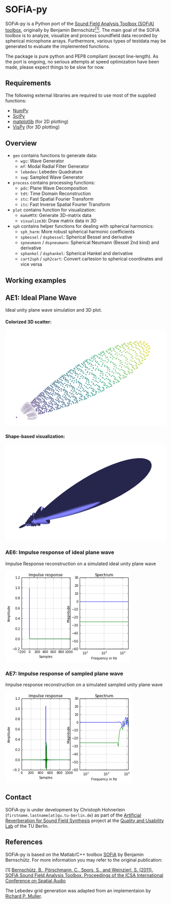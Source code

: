 # SOFiA-py
SOFiA-py is a Python port of the <a href="https://github.com/fietew/sofia-toolbox" target="_blank">Sound Field Analysis Toolbox (SOFiA) toolbox</a>, originally by Benjamin Bernschütz[<sup>[1]</sup>](#references). The main goal of the SOFiA toolbox is to analyze, visualize and process soundfield data recorded by spherical microphone arrays. Furthermore, various types of testdata may be generated to evaluate the implemented functions.

The package is pure python and PEP8 compliant (except line-length). As the port is ongoing, no serious attempts at speed optimization have been made, please expect things to be slow for now.

## Requirements
The following external libraries are required to use most of the supplied functions:
- <a href="http://www.numpy.org" target="_blank">NumPy</a>
- <a href="http://www.scipy.org" target="_blank">SciPy</a>
- <a href="http://matplotlib.org" target="_blank">matplotlib</a> (for 2D plotting)
- <a href="http://vispy.org" target="_blank">VisPy</a> (for 3D plotting)

## Overview
- `gen` contains functions to generate data:
    - `wgc`: Wave Generator
    - `mf`: Modal Radial Filter Generator
    - `lebedev`: Lebedev Quadrature
    - `swg`: Sampled Wave Generator
-  `process` contains processing functions:
    - `pdc`: Plane Wave Decomposition
    - `tdt`: Time Domain Reconstruction
    - `stc`: Fast Spatial Fourier Transform
    - `itc`: Fast Inverse Spatial Fourier Transform
- `plot` contains function for visualization:
    -  `makeMTX`: Generate 3D-matrix data
    -  `visualize3D`: Draw matrix data in 3D
-  `sph` contains helper functions for dealing with spherical harmonics:
    - `sph_harm`: More robust spherical harmonic coefficients
    -  `spbessel` / `dspbessel`: Spherical Bessel and derivative
    - `spneumann` / `dspneumann`: Spherical Neumann (Bessel 2nd kind) and derivative
    - `sphankel` / `dsphankel`: Spherical Hankel and derivative
    - `cart2sph` / `sph2cart`: Convert cartesion to spherical coordinates and vice versa


## Working examples
## AE1: Ideal Plane Wave
Ideal unity plane wave simulation and 3D plot.
#### Colorized 3D scatter:
![AE1_IdealPlaneWave colored scatter](img/AE1_cscatter.png?raw=true "AE1_IdealPlaneWave colored scatter")
#### Shape-based visualization:
![AE1_IdealPlaneWave shape](img/AE1_shape.png?raw=true "AE1_IdealPlaneWave shape")


### AE6: Impulse response of ideal plane wave
Impulse Response reconstruction on a simulated ideal unity plane wave

![AE6_IdealPlaneWave_ImpResp result](img/AE6_IdealPlaneWave_ImpResp.png?raw=true "AE6_IdealPlaneWave_ImpResp result")

### AE7: Impulse response of sampled plane wave
Impulse response reconstruction on a simulated sampled unity plane wave

![AE7_SampledPlaneWave_ImpResp result](img/AE7_SampledPlaneWave_ImpResp.png?raw=true "AE7_SampledPlaneWave_ImpResp result")

## Contact
SOFiA-py is under development by Christoph Hohnerlein (`firstname.lastname[at]qu.tu-berlin.de`) as part of the <a href="https://www.qu.tu-berlin.de/menue/forschung/laufende_projekte/artificial_reverberation_for_sound_field_synthesis_dfg/" target="_blank">Artificial Reverberation for Sound Field Synthesis</a> project at the <a href="https://www.qu.tu-berlin.de" target="_blank">Quality and Usability Lab</a> of the TU Berlin.

## References
SOFiA-py is based on the Matlab/C++ toolbox [SOFiA](https://github.com/fietew/sofia-toolbox) by Benjamin Bernschütz. For more information you may refer to the original publication:

[1] <a href="http://spatialaudio.net/sofia-sound-field-analysis-toolbox-2/" target="_blank">Bernschütz, B., Pörschmann, C., Spors, S., and Weinzierl, S. (2011). SOFiA Sound Field Analysis Toolbox. Proceedings of the ICSA International Conference on Spatial Audio</a>

The Lebedev grid generation was adapted from an implementaion by <a href="https://github.com/gabrielelanaro/pyquante/blob/master/Data/lebedev_write.py" target="_blank">Richard P. Muller</a>.
